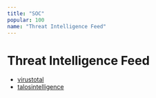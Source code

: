 ```yaml
---
title: "SOC"
popular: 100
name: "Threat Intelligence Feed"
---
```


# Threat Intelligence Feed

- [virustotal](https://www.virustotal.com/)
- [talosintelligence](https://talosintelligence.com/)
